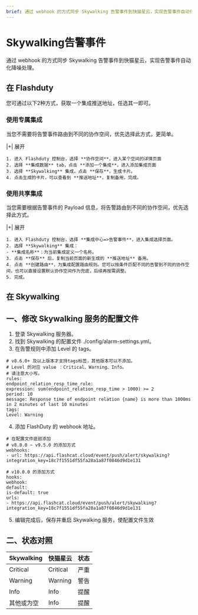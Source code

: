 ```yaml
---
brief: 通过 webhook 的方式同步 Skywalking 告警事件到快猫星云，实现告警事件自动化降噪处理
---
```


# Skywalking告警事件

通过 webhook 的方式同步 Skywalking 告警事件到快猫星云，实现告警事件自动化降噪处理。

## 在 Flashduty
您可通过以下2种方式，获取一个集成推送地址，任选其一即可。

### 使用专属集成

当您不需要将告警事件路由到不同的协作空间，优先选择此方式，更简单。

|+| 展开

    1. 进入 Flashduty 控制台，选择 **协作空间**，进入某个空间的详情页面
    2. 选择 **集成数据** tab，点击 **添加一个集成**，进入添加集成页面
    3. 选择 **Skywalking** 集成，点击 **保存**，生成卡片。
    4. 点击生成的卡片，可以查看到 **推送地址**，复制备用，完成。

### 使用共享集成

当您需要根据告警事件的 Payload 信息，将告警路由到不同的协作空间，优先选择此方式。

|+| 展开

    1. 进入 Flashduty 控制台，选择 **集成中心=>告警事件**，进入集成选择页面。
    2. 选择 **Skywalking** 集成：
    - **集成名称**：为当前集成定义一个名称。
    3. 点击 **保存** 后，复制当前页面的新生成的 **推送地址** 备用。
    4. 点击 **创建路由**，为集成配置路由规则。您可以按条件匹配不同的告警到不同的协作空间，也可以直接设置默认协作空间作为兜底，后续再按需调整。
    5. 完成。

## 在 Skywalking

## 一、修改 Skywalking 服务的配置文件

1. 登录 Skywalking 服务器。
2. 找到 Skywalking 的配置文件 ./config/alarm-settings.yml。
3. 在告警规则中添加 Level 的 tags。

```
# v8.6.0+ 及以上版本才支持tags标签，其他版本可以不添加。
# Level 的对应 value ：Critical、Warning、Info。
# 请注意大小写。
rules:
endpoint_relation_resp_time_rule:
expression: sum(endpoint_relation_resp_time > 1000) >= 2
period: 10
message: Response time of endpoint relation {name} is more than 1000ms in 2 minutes of last 10 minutes
tags:
Level: Warning
```
4. 添加 FlashDuty 的 webhook 地址。

```
# 在配置文件底部添加
# v8.8.0 ~ v9.5.0 的添加方式
webhooks:
- url: https://api.flashcat.cloud/event/push/alert/skywalking?integration_key=18c7f1551df55fa28a1a87f0846d9d1e131

# v10.0.0 的添加方式
hooks:
webhook:
default:
is-default: true
urls:
- https://api.flashcat.cloud/event/push/alert/skywalking?integration_key=18c7f1551df55fa28a1a87f0846d9d1e131
```

5. 编辑完成后，保存并重启 Skywalking 服务，使配置文件生效

## 二、状态对照

|Skywalking|快猫星云|状态|
|---|---|---|
|Critical|Critical|严重|
|Warning|Warning|警告|
|Info|Info|提醒|
|其他或为空|Info|提醒|